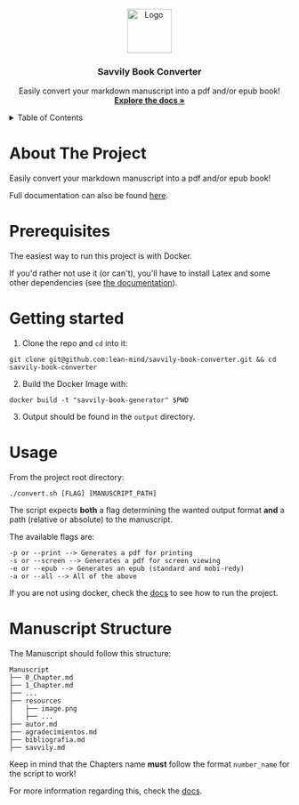 <br />
<div align="center">
  <a href="https://github.com/lean-mind/savvily-book-converter">
    <img src="docs/logo.png" alt="Logo" width="80" height="80">
  </a>

  <h3 align="center">Savvily Book Converter</h3>

  <p align="center">
    Easily convert your markdown manuscript into a pdf and/or epub book!
    <br />
    <a href="https://lean-mind.github.io/savvily-book-converter/#/"><strong>Explore the docs »</strong></a>
    <br />
    </p>
</div>

<details>
  <summary>Table of Contents</summary>
  <ol>
    <li>
      <a href="#about-the-project">About The Project</a>
    </li>
    <li>
      <a href="#prerequisites">Prerequisites</a>
    </li>
    <li><a href="#getting-started">Getting Started</a></li>
    <li><a href="#usage">Usage</a></li>
    <li><a href="#manuscript_structure">Manuscript</a></li>
  </ol>
</details>

# About The Project

Easily convert your markdown manuscript into a pdf and/or epub book!

Full documentation can also be found [here](https://lean-mind.github.io/savvily-book-converter/#/).

# Prerequisites

The easiest way to run this project is with Docker.

If you'd rather not use it (or can't), you'll have to install Latex and some other dependencies (see [the
documentation](https://lean-mind.github.io/savvily-book-converter/#/)).

# Getting started

1. Clone the repo and `cd` into it:

```
git clone git@github.com:lean-mind/savvily-book-converter.git && cd savvily-book-converter
```

2. Build the Docker Image with:

```
docker build -t "savvily-book-generator" $PWD
```

3. Output should be found in the `output` directory.

# Usage

From the project root directory:

```
./convert.sh [FLAG] [MANUSCRIPT_PATH]
```

The script expects **both** a flag determining the wanted output format **and** a path (relative or absolute) to the manuscript.

The available flags are:

```
-p or --print --> Generates a pdf for printing
-s or --screen --> Generates a pdf for screen viewing
-e or --epub --> Generates an epub (standard and mobi-redy)
-a or --all --> All of the above
```

If you are not using docker, check the [docs](https://lean-mind.github.io/savvily-book-converter/#/) to see how to run
the project.

# Manuscript Structure

The Manuscript should follow this structure:

```
Manuscript
├── 0_Chapter.md
├── 1_Chapter.md
├── ...
├── resources
│   ├── image.png
│   ├── ...
├── autor.md
├── agradecimientos.md
├── bibliografia.md
├── savvily.md
```

Keep in mind that the Chapters name **must** follow the format `number_name` for the script to work!

For more information regarding this, check the [docs](https://lean-mind.github.io/savvily-book-converter/#/).
